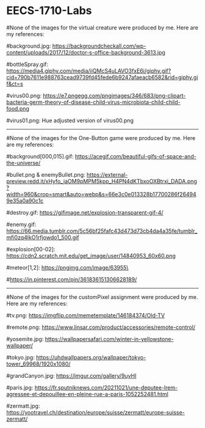 # EECS-1710-Labs

#None of the images for the virtual creature were produced by me. Here are my references:

#background.jpg: https://backgroundcheckall.com/wp-content/uploads/2017/12/doctor-s-office-background-3613.jpg

#bottleSpray.gif: https://media4.giphy.com/media/iiQMcS4uLAVO3fxE6i/giphy.gif?cid=790b7611e988763cead9739fd45fede6b9247afaeacb6582&rid=giphy.gif&ct=s

#virus00.png: https://e7.pngegg.com/pngimages/346/683/png-clipart-bacteria-germ-theory-of-disease-child-virus-microbiota-child-child-food.png

#virus01.png: Hue adjusted version of virus00.png

-----------------------------------------------------------------------------------------------------------------------------------------------------------------------------------

#None of the images for the One-Button game were produced by me. Here are my references:

#background[000,015].gif: https://acegif.com/beautiful-gifs-of-space-and-the-universe/

#bullet.png & enemyBullet.png: https://external-preview.redd.it/xHyfo_jaOM9pMPM5kpp_H4PN4dKTbxoOXBtrxi_DADA.png?width=960&crop=smart&auto=webp&s=66e3c0e013328b17700286f264949e35a0a90c1c

#destroy.gif: https://gifimage.net/explosion-transparent-gif-4/

#enemy.gif: https://66.media.tumblr.com/5c56bf25fafc43d473d73cb4da4a35fe/tumblr_mfi0zq4lkO1rfjowdo1_500.gif

#explosion[00-02]: https://cdn2.scratch.mit.edu/get_image/user/14840953_60x60.png

#meteor[1,2]: https://pngimg.com/image/63955\

#https://in.pinterest.com/pin/361836151306628189/

-----------------------------------------------------------------------------------------------------------------------------------------------------------------------------------

#None of the images for the customPixel assignment were produced by me. Here are my references:

#tv.png: https://imgflip.com/memetemplate/146184374/Old-TV

#remote.png: https://www.linsar.com/product/accessories/remote-control/

#yosemite.jpg: https://wallpapersafari.com/winter-in-yellowstone-wallpaper/

#tokyo.jpg: https://uhdwallpapers.org/wallpaper/tokyo-tower_69968/1920x1080/

#grandCanyon.jpg: https://imgur.com/gallery/9uyHI

#paris.jpg: https://fr.sputniknews.com/20211021/une-deputee-lrem-agressee-et-depouillee-en-pleine-rue-a-paris-1052252481.html

#zermatt.jpg: https://yootravel.ch/destination/europe/suisse/zermatt/europe-suisse-zermatt/

